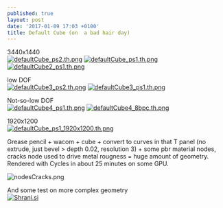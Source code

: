 ```yaml
---
published: true
layout: post
date: '2017-01-09 17:03 +0100'
title: Default Cube (on  a bad hair day)
---
```

3440x1440  
[![defaultCube_ps2.th.png](https://cdn.scrot.moe/images/2017/01/09/defaultCube_ps2.th.png)](https://cdn.scrot.moe/images/2017/01/09/defaultCube_ps2.png)
[![defaultCube_ps1.th.png](https://cdn.scrot.moe/images/2017/01/09/defaultCube_ps1.th.png)](https://cdn.scrot.moe/images/2017/01/09/defaultCube_ps1.png)
[![defaultCube2_ps1.th.png](https://cdn.scrot.moe/images/2017/01/10/defaultCube2_ps1.th.png)](https://cdn.scrot.moe/images/2017/01/10/defaultCube2_ps1.png)

low DOF  
[![defaultCube3_ps2.th.png](https://cdn.scrot.moe/images/2017/01/10/defaultCube3_ps2.th.png)](https://cdn.scrot.moe/images/2017/01/10/defaultCube3_ps2.png) 
[![defaultCube3_ps1.th.png](https://cdn.scrot.moe/images/2017/01/10/defaultCube3_ps1.th.png)](https://cdn.scrot.moe/images/2017/01/10/defaultCube3_ps1.png)

Not-so-low DOF  
[![defaultCube4_ps1.th.png](https://cdn.scrot.moe/images/2017/01/11/defaultCube4_ps1.th.png)](https://cdn.scrot.moe/images/2017/01/11/defaultCube4_ps1.png) [![defaultCube4_8bpc.th.png](https://cdn.scrot.moe/images/2017/01/11/defaultCube4_8bpc.th.png)](https://cdn.scrot.moe/images/2017/01/11/defaultCube4_8bpc.png)

1920x1200  
[![defaultCube_ps1_1920x1200.th.png](https://cdn.scrot.moe/images/2017/01/09/defaultCube_ps1_1920x1200.th.png)](https://cdn.scrot.moe/images/2017/01/09/defaultCube_ps1_1920x1200.png)

Grease pencil + wacom + cube + convert to curves in that T panel (no extrude, just bevel > depth 0.02, resolution 3) + some pbr material nodes, cracks node used to drive metal rougness = huge amount of geometry. Rendered with Cycles in about 25 minutes on some GPU.

![nodesCracks.png]({{site.baseurl}}/media/nodesCracks.png)

And some test on more complex geometry  
<a href="http://shrani.si/f/3k/Tn/1xR6SBTg/postbangps1.png"><img src="http://shrani.si/t/3k/Tn/1xR6SBTg/postbangps1.jpg" style="border: 0px;" alt="Shrani.si"/></a>
